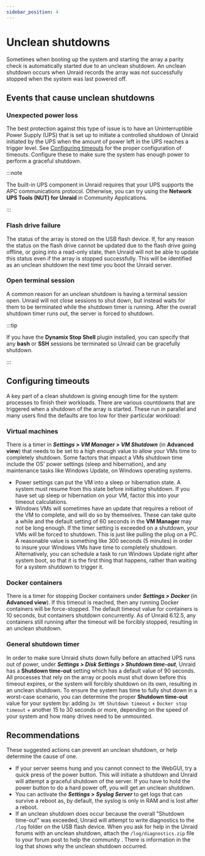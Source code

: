 ```yaml
---
sidebar_position: 4
---
```


# Unclean shutdowns

Sometimes when booting up the system and starting the array a parity check is automatically started due to an unclean shutdown. An unclean shutdown occurs when Unraid records the array was not successfully stopped when the system was last powered off. 

## Events that cause unclean shutdowns

### Unexpected power loss

The best protection against this type of issue is to have an Uninterruptible Power Supply (UPS) that is set up to initiate a controlled shutdown of Unraid initiated by the UPS when the amount of power left in the UPS reaches a trigger level. See [Configuring timeouts](#configuring-timeouts) for the proper configuration of timeouts. Configure these to make sure the system has enough power to perform a graceful shutdown.

:::note

The built-in UPS component in Unraid requires that your UPS supports the APC communications protocol. Otherwise, you can try using the **Network UPS Tools (NUT) for Unraid** in Community Applications.

:::

### Flash drive failure

The status of the array is stored on the USB flash device. If, for any reason the status on the flash drive cannot be updated due to the flash drive going offline, or going into a read-only state, then Unraid will not be able to update this status even if the array is stopped successfully. This will be identified as an unclean shutdown the next time you boot the Unraid server.

### Open terminal session

A common reason for an unclean shutdown is having a terminal session open. Unraid will not close sessions to shut down, but instead waits for them to be terminated while the shutdown timer is running. After the overall shutdown timer runs out, the server is forced to shutdown.

:::tip

If you have the **Dynamix Stop Shell** plugin installed, you can specify that any **bash** or **SSH** sessions be terminated so Unraid can be gracefully shutdown.

:::

## Configuring timeouts

A key part of a clean shutdown is giving enough time for the system processes to finish their workloads. There are various countdowns that are triggered when a shutdown of the array is started. These run in parallel and many users find the defaults are too low for their particular workload:

### Virtual machines

There is a timer in ***Settings > VM Manager > VM Shutdown*** (in **Advanced view**) that needs to be set to a high enough value to allow your VMs time to completely shutdown. Some factors that impact a VMs shutdown time include the OS' power settings (sleep and hibernation), and any maintenance tasks like Windows Update, on Windows operating systems.
* Power settings can put the VM into a sleep or hibernation state. A system must resume from this state before initiating shutdown. If you have set up sleep or hibernation on your VM, factor this into your timeout calculations.
* Windows VMs will sometimes have an update that requires a reboot of the VM to complete, and will do so by themselves. These can take quite a while and the default setting of 60 seconds in the **VM Manager** may not be long enough. If the timer setting is exceeded on a shutdown, your VMs will be forced to shutdown. This is just like pulling the plug on a PC. A reasonable value is something like 300 seconds (5 minutes) in order to insure your Windows VMs have time to completely shutdown. Alternatively, you can schedule a task to run Windows Update right after system boot, so that it is the first thing that happens, rather than waiting for a system shutdown to trigger it.

### Docker containers

There is a timer for stopping Docker containers under ***Settings > Docker*** (in **Advanced view**). If this timeout is reached, then any running Docker containers will be force-stopped. The default timeout value for containers is 10 seconds, but containers shutdown concurrently. As of Unraid 6.12.5, any containers still running after the timeout will be forcibly stopped, resulting in an unclean shutdown.

### General shutdown timer

In order to make sure Unraid shuts down fully before an attached UPS runs out of power, under ***Settings > Disk Settings > Shutdown time-out***, Unraid has a **Shutdown time-out** setting which has a default value of 90 seconds. All processes that rely on the array or pools must shut down before this timeout expires, or the system will forcibly shutdown on its own, resulting in an unclean shutdown. To ensure the system has time to fully shut down in a worst-case scenario, you can determine the proper **Shutdown time-out** value for your system by: adding `3x VM Shutdown timeout` + `Docker stop timeout` + another 15 to 30 seconds or more, depending on the speed of your system and how many drives need to be unmounted.

<!--
:::tip

When setting up timers, it can be useful to use the **Stop** option in ***Main*** to stop your array, with your normal workload running. You can measure how long it takes to completely halt all disk operations. Then, the overall shutdown timer should be set to - at least - this value plus a small margin to allow for variability.

:::
-->

## Recommendations

These suggested actions can prevent an unclean shutdown, or help determine the cause of one.

* If your server seems hung and you cannot connect to the WebGUI, try a quick press of the power button. This will initiate a shutdown and Unraid will attempt a graceful shutdown of the server. If you have to hold the power button to do a hard power off, you will get an unclean shutdown.
* You can activate the ***Settings > Syslog Server*** to get logs that can survive a reboot as, by default, the syslog is only in RAM and is lost after a reboot.
* If an unclean shutdown does occur because the overall "Shutdown time-out" was exceeded, Unraid will attempt to write diagnostics to the `/log` folder on the USB flash device. When you ask for help in the Unraid forums with an unclean shutdown, attach the `/log/diagnostics.zip` file to your forum post to help the community . There is information in the log that shows why the unclean shutdown occurred.
